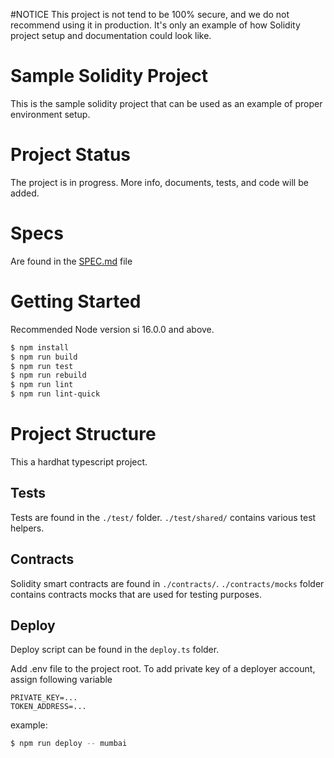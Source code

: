 #NOTICE
This project is not tend to be 100% secure, and we do not recommend using it in production.
It's only an example of how Solidity project setup and documentation could look like.

# Sample Solidity Project
This is the sample solidity project that can be used as an example of proper environment setup.

# Project Status
The project is in progress. More info, documents, tests, and code will be added.

# Specs

Are found in the [SPEC.md](./SPEC.md) file

# Getting Started
Recommended Node version si 16.0.0 and above.

```bash
$ npm install
$ npm run build
$ npm run test
$ npm run rebuild
$ npm run lint
$ npm run lint-quick
```

# Project Structure
This a hardhat typescript project.

## Tests

Tests are found in the `./test/` folder. `./test/shared/` contains various test helpers.

## Contracts

Solidity smart contracts are found in `./contracts/`.
`./contracts/mocks` folder contains contracts mocks that are used for testing purposes.

## Deploy
Deploy script can be found in the `deploy.ts` folder.

Add .env file to the project root.
To add private key of a deployer account, assign following variable
```
PRIVATE_KEY=...
TOKEN_ADDRESS=...
```
example:
```bash
$ npm run deploy -- mumbai
```
